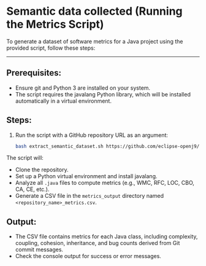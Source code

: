 # Semantic data collected (Running the Metrics Script)

To generate a dataset of software metrics for a Java project using the provided script, follow these steps:

---

## Prerequisites:

- Ensure git and Python 3 are installed on your system.
- The script requires the javalang Python library, which will be installed automatically in a virtual environment.

## Steps:

1. Run the script with a GitHub repository URL as an argument:
   ```bash
   bash extract_semantic_dataset.sh https://github.com/eclipse-openj9/openj9
   ```

The script will:
- Clone the repository.
- Set up a Python virtual environment and install javalang.
- Analyze all `.java` files to compute metrics (e.g., WMC, RFC, LOC, CBO, CA, CE, etc.).
- Generate a CSV file in the `metrics_output` directory named `<repository_name>_metrics.csv`.

## Output:

- The CSV file contains metrics for each Java class, including complexity, coupling, cohesion, inheritance, and bug counts derived from Git commit messages.
- Check the console output for success or error messages.
